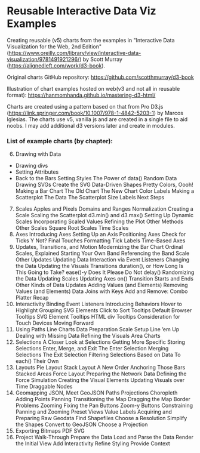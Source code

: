 # Reusable Interactive Data Viz Examples

Creating reusable (v5) charts from the examples in "Interactive Data Visualization for the Web, 2nd Edition" (https://www.oreilly.com/library/view/interactive-data-visualization/9781491921296/) by Scott Murray (https://alignedleft.com/work/d3-book).

Original charts GitHub repository: https://github.com/scotthmurray/d3-book

Illustration of chart examples hosted on web(v3 and not all in reusable format): https://hanmomhanda.github.io/mastering-d3-html/

Charts are created using a pattern based on that from Pro D3.js (https://link.springer.com/book/10.1007/978-1-4842-5203-1) by Marcos Iglesias. The charts use v5, vanilla js and are created in a single file to aid noobs. I may add additional d3 versions later and create in modules.

### List of example charts (by chapter):

6. Drawing with Data
- Drawing divs
- Setting Attributes
- Back to the Bars
Setting Styles
The Power of data()
Random Data
Drawing SVGs
Create the SVG
Data-Driven Shapes
Pretty Colors, Oooh!
Making a Bar Chart
The Old Chart
The New Chart
Color
Labels
Making a Scatterplot
The Data
The Scatterplot
Size
Labels
Next Steps
7. Scales
Apples and Pixels
Domains and Ranges
Normalization
Creating a Scale
Scaling the Scatterplot
d3.min() and d3.max()
Setting Up Dynamic Scales
Incorporating Scaled Values
Refining the Plot
Other Methods
Other Scales
Square Root Scales
Time Scales
8. Axes
Introducing Axes
Setting Up an Axis
Positioning Axes
Check for Ticks
Y Not?
Final Touches
Formatting Tick Labels
Time-Based Axes
9. Updates, Transitions, and Motion
Modernizing the Bar Chart
Ordinal Scales, Explained
Starting Your Own Band
Referencing the Band Scale
Other Updates
Updating Data
Interaction via Event Listeners
Changing the Data
Updating the Visuals
Transitions
duration(), or How Long Is This Going to Take?
ease()-y Does It
Please Do Not delay()
Randomizing the Data
Updating Scales
Updating Axes
on() Transition Starts and Ends
Other Kinds of Data Updates
Adding Values (and Elements)
Removing Values (and Elements)
Data Joins with Keys
Add and Remove: Combo Platter
Recap
10. Interactivity
Binding Event Listeners
Introducing Behaviors
Hover to Highlight
Grouping SVG Elements
Click to Sort
Tooltips
Default Browser Tooltips
SVG Element Tooltips
HTML div Tooltips
Consideration for Touch Devices
Moving Forward
11. Using Paths
Line Charts
Data Preparation
Scale Setup
Line ’em Up
Dealing with Missing Data
Refining the Visuals
Area Charts
12. Selections
A Closer Look at Selections
Getting More Specific
Storing Selections
Enter, Merge, and Exit
The Enter Selection
Merging Selections
The Exit Selection
Filtering Selections Based on Data
To each() Their Own
13. Layouts
Pie Layout
Stack Layout
A New Order
Anchoring Those Bars
Stacked Areas
Force Layout
Preparing the Network Data
Defining the Force Simulation
Creating the Visual Elements
Updating Visuals over Time
Draggable Nodes
14. Geomapping
JSON, Meet GeoJSON
Paths
Projections
Choropleth
Adding Points
Panning
Transitioning the Map
Dragging the Map
Border Problems
Zooming
Fixing the Pan Buttons
Zoom-y Buttons
Constraining Panning and Zooming
Preset Views
Value Labels
Acquiring and Preparing Raw Geodata
Find Shapefiles
Choose a Resolution
Simplify the Shapes
Convert to GeoJSON
Choose a Projection
15. Exporting
Bitmaps
PDF
SVG
16. Project Walk-Through
Prepare the Data
Load and Parse the Data
Render the Initial View
Add Interactivity
Refine Styling
Provide Context
